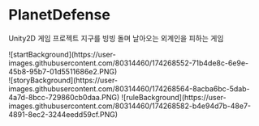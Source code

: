 # PlanetDefense
Unity2D 게임 프로젝트 
지구를 빙빙 돌며 날아오는 외계인을 피하는 게임
<div>
![startBackground](https://user-images.githubusercontent.com/80314460/174268552-71b4de8c-6e9e-45b8-95b7-01d5511686e2.PNG)
  </div>
![storyBackground](https://user-images.githubusercontent.com/80314460/174268564-8acba6bc-5dab-4a7d-8bcc-729860cb0daa.PNG)
![ruleBackground](https://user-images.githubusercontent.com/80314460/174268582-b4e94d7b-48e7-4891-8ec2-3244eedd59cf.PNG)
